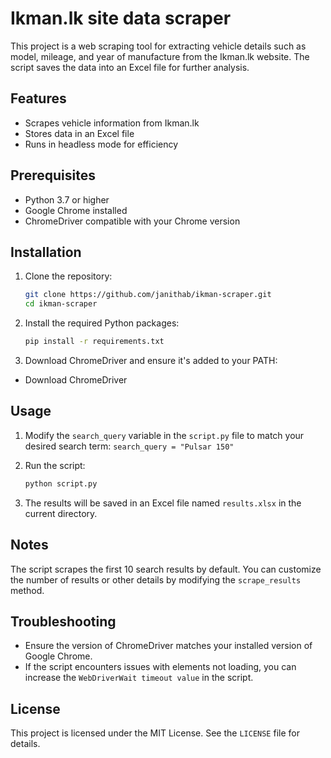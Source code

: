 
# Ikman.lk site data scraper

This project is a web scraping tool for extracting vehicle details such as model, mileage, and year of manufacture from the Ikman.lk website. The script saves the data into an Excel file for further analysis.

## Features
- Scrapes vehicle information from Ikman.lk
- Stores data in an Excel file
- Runs in headless mode for efficiency

## Prerequisites
- Python 3.7 or higher
- Google Chrome installed
- ChromeDriver compatible with your Chrome version

## Installation
1. Clone the repository:
   ```bash
   git clone https://github.com/janithab/ikman-scraper.git
   cd ikman-scraper

2. Install the required Python packages:
    ```bash
    pip install -r requirements.txt

3. Download ChromeDriver and ensure it's added to your PATH:

- Download ChromeDriver

## Usage

1. Modify the `search_query` variable in the `script.py` file to match your desired search term:
`search_query = "Pulsar 150"`

2. Run the script:
    ```bash
    python script.py

3. The results will be saved in an Excel file named `results.xlsx` in the current directory.

## Notes
The script scrapes the first 10 search results by default.
You can customize the number of results or other details by modifying the `scrape_results` method.

## Troubleshooting
- Ensure the version of ChromeDriver matches your installed version of Google Chrome.
- If the script encounters issues with elements not loading, you can increase the `WebDriverWait timeout value` in the script.

## License
This project is licensed under the MIT License. See the `LICENSE` file for details.
